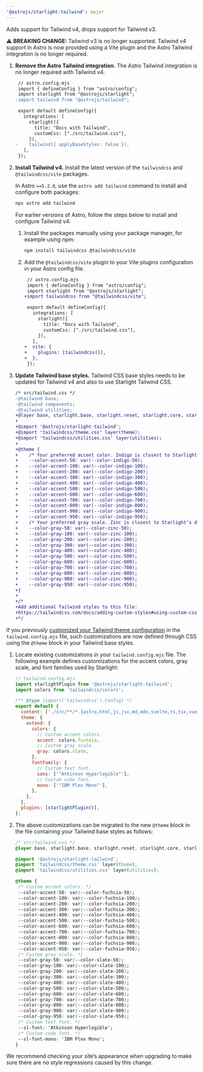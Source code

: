 ```yaml
---
'@astrojs/starlight-tailwind': major
---
```


Adds support for Tailwind v4, drops support for Tailwind v3.

⚠️ **BREAKING CHANGE:** Tailwind v3 is no longer supported. Tailwind v4 support in Astro is now provided using a Vite plugin and the Astro Tailwind integration is no longer required.

1. **Remove the Astro Tailwind integration.** The Astro Tailwind integration is no longer required with Tailwind v4.

   ```diff
    // astro.config.mjs
    import { defineConfig } from "astro/config";
    import starlight from "@astrojs/starlight";
   -import tailwind from "@astrojs/tailwind";

    export default defineConfig({
      integrations: [
        starlight({
          title: "Docs with Tailwind",
          customCss: ["./src/tailwind.css"],
        }),
   -    tailwind({ applyBaseStyles: false }),
      ],
    });
   ```

1. **Install Tailwind v4.** Install the latest version of the `tailwindcss` and `@tailwindcss/vite` packages.

   In Astro `>=5.2.0`, use the `astro add tailwind` command to install and configure both packages:

   ```sh
   npx astro add tailwind
   ```

   For earlier versions of Astro, follow the steps below to install and configure Tailwind v4:

   1. Install the packages manually using your package manager, for example using npm:

      ```sh
      npm install tailwindcss @tailwindcss/vite
      ```

   1. Add the `@tailwindcss/vite` plugin to your Vite plugins configuration in your Astro config file.

      ```diff
       // astro.config.mjs
       import { defineConfig } from "astro/config";
       import starlight from "@astrojs/starlight";
      +import tailwindcss from "@tailwindcss/vite";
   
       export default defineConfig({
         integrations: [
           starlight({
             title: "Docs with Tailwind",
             customCss: ["./src/tailwind.css"],
           }),
         ],
      +  vite: {
      +    plugins: [tailwindcss()],
      +  },
       });
      ```
  
1. **Update Tailwind base styles.** Tailwind CSS base styles needs to be updated for Tailwind v4 and also to use Starlight Tailwind CSS.

   ```diff
   /* src/tailwind.css */
   -@tailwind base;
   -@tailwind components;
   -@tailwind utilities;
   +@layer base, starlight.base, starlight.reset, starlight.core, starlight.content, starlight.components, starlight.utils, theme, components, utilities;
   +
   +@import '@astrojs/starlight-tailwind';
   +@import 'tailwindcss/theme.css' layer(theme);
   +@import 'tailwindcss/utilities.css' layer(utilities);
   +
   +@theme {
   +	/* Your preferred accent color. Indigo is closest to Starlight’s defaults. */
   +	--color-accent-50: var(--color-indigo-50);
   +	--color-accent-100: var(--color-indigo-100);
   +	--color-accent-200: var(--color-indigo-200);
   +	--color-accent-300: var(--color-indigo-300);
   +	--color-accent-400: var(--color-indigo-400);
   +	--color-accent-500: var(--color-indigo-500);
   +	--color-accent-600: var(--color-indigo-600);
   +	--color-accent-700: var(--color-indigo-700);
   +	--color-accent-800: var(--color-indigo-800);
   +	--color-accent-900: var(--color-indigo-900);
   +	--color-accent-950: var(--color-indigo-950);
   +	/* Your preferred gray scale. Zinc is closest to Starlight’s defaults. */
   +	--color-gray-50: var(--color-zinc-50);
   +	--color-gray-100: var(--color-zinc-100);
   +	--color-gray-200: var(--color-zinc-200);
   +	--color-gray-300: var(--color-zinc-300);
   +	--color-gray-400: var(--color-zinc-400);
   +	--color-gray-500: var(--color-zinc-500);
   +	--color-gray-600: var(--color-zinc-600);
   +	--color-gray-700: var(--color-zinc-700);
   +	--color-gray-800: var(--color-zinc-800);
   +	--color-gray-900: var(--color-zinc-900);
   +	--color-gray-950: var(--color-zinc-950);
   +}
   +
   +/*
   +Add additional Tailwind styles to this file:
   +https://tailwindcss.com/docs/adding-custom-styles#using-custom-css
   +*/
   ```

If you previously [customized your Tailwind theme configuration](https://starlight.astro.build/guides/css-and-tailwind/#styling-starlight-with-tailwind) in the `tailwind.config.mjs` file, such customizations are now defined through CSS using the `@theme` block in your Tailwind base styles.

1. Locate existing customizations in your `tailwind.config.mjs` file. The following example defines customizations for the accent colors, gray scale, and font families used by Starlight:

   ```js
   // tailwind.config.mjs
   import starlightPlugin from '@astrojs/starlight-tailwind';
   import colors from 'tailwindcss/colors';
   
   /** @type {import('tailwindcss').Config} */
   export default {
     content: ['./src/**/*.{astro,html,js,jsx,md,mdx,svelte,ts,tsx,vue}'],
     theme: {
       extend: {
         colors: {
           // Custom accent colors.
           accent: colors.fuchsia,
           // Custom gray scale.
           gray: colors.slate,
         },
         fontFamily: {
           // Custom text font.
           sans: ['"Atkinson Hyperlegible"'],
           // Custom code font.
           mono: ['"IBM Plex Mono"'],
         },
       },
     },
     plugins: [starlightPlugin()],
   };
   ```

1. The above customizations can be migrated to the new `@theme` block in the file containing your Tailwind base styles as follows:

   ```css
   /* src/tailwind.css */
   @layer base, starlight.base, starlight.reset, starlight.core, starlight.content, starlight.components, starlight.utils, theme, components, utilities;
   
   @import '@astrojs/starlight-tailwind';
   @import 'tailwindcss/theme.css' layer(theme);
   @import 'tailwindcss/utilities.css' layer(utilities);
   
   @theme {
   	/* Custom accent colors. */
   	--color-accent-50: var(--color-fuchsia-50);
   	--color-accent-100: var(--color-fuchsia-100);
   	--color-accent-200: var(--color-fuchsia-200);
   	--color-accent-300: var(--color-fuchsia-300);
   	--color-accent-400: var(--color-fuchsia-400);
   	--color-accent-500: var(--color-fuchsia-500);
   	--color-accent-600: var(--color-fuchsia-600);
   	--color-accent-700: var(--color-fuchsia-700);
   	--color-accent-800: var(--color-fuchsia-800);
   	--color-accent-900: var(--color-fuchsia-900);
   	--color-accent-950: var(--color-fuchsia-950);
   	/* Custom gray scale. */
   	--color-gray-50: var(--color-slate-50);
   	--color-gray-100: var(--color-slate-100);
   	--color-gray-200: var(--color-slate-200);
   	--color-gray-300: var(--color-slate-300);
   	--color-gray-400: var(--color-slate-400);
   	--color-gray-500: var(--color-slate-500);
   	--color-gray-600: var(--color-slate-600);
   	--color-gray-700: var(--color-slate-700);
   	--color-gray-800: var(--color-slate-800);
   	--color-gray-900: var(--color-slate-900);
   	--color-gray-950: var(--color-slate-950);
    /* Custom text font. */
    --sl-font: 'Atkinson Hyperlegible';
    /* Custom code font. */
    --sl-font-mono: 'IBM Plex Mono';
   }
   ```

We recommend checking your site’s appearance when upgrading to make sure there are no style regressions caused by this change.
